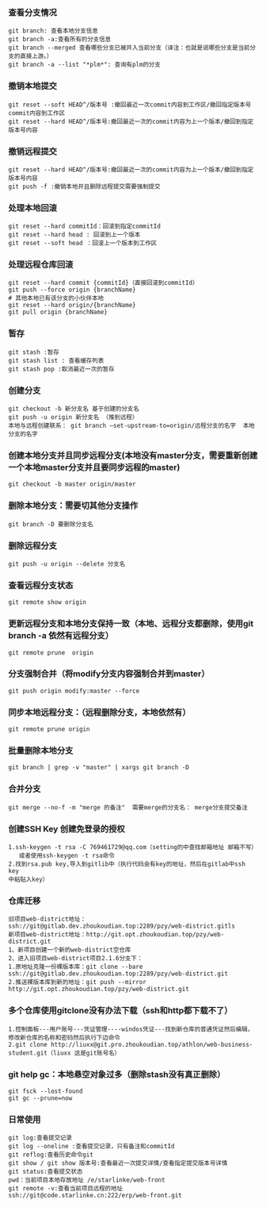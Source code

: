 ### 查看分支情况
```
git branch: 查看本地分支信息
git branch -a:查看所有的分支信息
git branch --merged 查看哪些分支已被并入当前分支（译注：也就是说哪些分支是当前分支的直接上游。）
git branch -a --list "*plm*": 查询有plm的分支
```
### 撤销本地提交
```
git reset --soft HEAD^/版本号 :撤回最近一次commit内容到工作区/撤回指定版本号commit内容到工作区
git reset --hard HEAD^/版本号:撤回最近一次的commit内容为上一个版本/撤回到指定版本号内容
```
### 撤销远程提交
```
git reset --hard HEAD^/版本号:撤回最近一次的commit内容为上一个版本/撤回到指定版本号内容
git push -f :撤销本地并且删除远程提交需要强制提交
```
### 处理本地回滚
```
git reset --hard commitId：回滚到指定commitId
git reset --hard head : 回滚到上一个版本
git reset --soft head ：回滚上一个版本到工作区
```
### 处理远程仓库回滚
```
git reset --hard commit {commitId}（直接回滚到commitId）
git push --force origin {branchName}
# 其他本地已有该分支的小伙伴本地
git reset --hard origin/{branchName}
git pull origin {branchName}
```
### 暂存
```
git stash :暂存
git stash list : 查看缓存列表
git stash pop :取消最近一次的暂存
```
### 创建分支
```
git checkout -b 新分支名 基于创建的分支名
git push -u origin 新分支名 （推到远程）
本地与远程创建联系： git branch –set-upstream-to=origin/远程分支的名字  本地分支的名字
```
### 创建本地分支并且同步远程分支(本地没有master分支，需要重新创建一个本地master分支并且要同步远程的master)
```
git checkout -b master origin/master
```
### 删除本地分支：需要切其他分支操作
```
git branch -D 要删除分支名
```
### 删除远程分支
```
git push -u origin --delete 分支名
```

### 查看远程分支状态
```
git remote show origin
```

### 更新远程分支和本地分支保持一致（本地、远程分支都删除，使用git branch -a 依然有远程分支）
```
git remote prune  origin
```

### 分支强制合并（将modify分支内容强制合并到master）
```
git push origin modify:master --force
```
### 同步本地远程分支：（远程删除分支，本地依然有）
```
git remote prune origin
```
### 批量删除本地分支
```
git branch | grep -v "master" | xargs git branch -D
```
### 合并分支
```
git merge --no-f -m "merge 的备注"  需要merge的分支名： merge分支提交备注
```
### 创建SSH Key 创建免登录的授权
```
1.ssh-keygen -t rsa -C 769461729@qq.com（setting的中查找邮箱地址 邮箱不写）
   或者使用ssh-keygen -t rsa命令
2.找到rsa.pub key,导入到gitlib中（执行代码会有key的地址，然后在gitlab中ssh key
中粘贴入key）
```
### 仓库迁移
```
旧项目web-district地址： ssh://git@gitlab.dev.zhoukoudian.top:2289/pzy/web-district.gitls
新项目web-district地址：http://git.opt.zhoukoudian.top/pzy/web-district.git
1、新项目创建一个新的web-district空仓库
2、进入旧项目web-district项目2.1.6分支下：
1.原地址克隆一份裸版本库：git clone --bare ssh://git@gitlab.dev.zhoukoudian.top:2289/pzy/web-district.git 
2.推送裸版本库到新的地址：git push --mirror http://git.opt.zhoukoudian.top/pzy/web-district.git
```
### 多个仓库使用gitclone没有办法下载（ssh和http都下载不了）
```
1.控制面板---用户账号---凭证管理----windos凭证---找到新仓库的普通凭证然后编辑，修改新仓库的名称和密码然后执行下边命令
2.git clone http://liuxx@git.pro.zhoukoudian.top/athlon/web-business-student.git（liuxx 这是git账号名）
```
### git help gc：本地悬空对象过多（删除stash没有真正删除）
```
git fsck --lost-found
git gc --prune=now
```
### 日常使用
```
git log:查看提交记录
git log --oneline :查看提交记录，只有备注和commitId
git reflog:查看历史命令git 
git show / git show 版本号:查看最近一次提交详情/查看指定提交版本号详情
git status:查看提交状态
pwd：当前项目本地存放地址 /e/starlinke/web-front
git remote -v:查看当前项目远程的地址 ssh://git@code.starlinke.cn:222/erp/web-front.git 
```